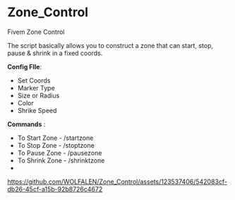 # Zone_Control
Fivem Zone Control

The script basically allows you to construct a zone that can start, stop, pause & shrink in a fixed coords.

**Config FIle**:

+ Set Coords 
+ Marker Type
+ Size or Radius
+ Color
+ Shrike Speed


**Commands** : 

+ To Start Zone - /startzone 
+ To Stop Zone - /stoptzone 
+ To Pause Zone - /pausezone
+ To Shrink Zone - /shrinktzone
+ 
https://github.com/WOLFALEN/Zone_Control/assets/123537406/542083cf-db26-45cf-a15b-92b8726c4672
